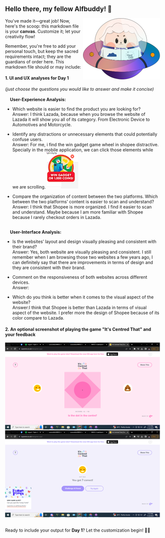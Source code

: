 ## Hello there, my fellow Alfbuddy! 💖

<img align="right" width="250px" src="../../assets/alf/alf-ufo.png">

You've made it—great job! Now, here's the scoop: this markdown file is your **canvas**. Customize it; let your creativity flow!

Remember, you're free to add your personal touch, but keep the sacred requirements intact; they are the guardians of order here. This markdown file should or may include:

#### 1. UI and UX analyses for Day 1

_(just choose the questions you would like to answer and make it concise)_
<br/><br/>
&nbsp;&nbsp;&nbsp;&nbsp;**User-Experience Analysis:**<br/>

-   Which website is easier to find the product you are looking for?<br/>
    Answer:
    I think Lazada, because when you browse the website of Lazada it will show you all of its category. From Electronic Device to Automotives and Motorcycle.
-   Identify any distractions or unnecessary elements that could potentially confuse users.<br/>
    Answer: For me, i find the win gadget game wheel in shopee distractive. Specially in the mobile application, we can click those elements while we are scrolling. 
    ![Alt text](image.png)

-   Compare the organization of content between the two platforms. Which between the two platforms’ content is easier to scan and understand?<br/>
    Answer: I think that Shopee is more organized. I find it easier to scan and understand. Maybe because I am more familiar with Shopee because I rarely checkout orders in Lazada. 

<br/> &nbsp;&nbsp;&nbsp;&nbsp;**User-Interface Analysis:**

-   Is the websites’ layout and design visually pleasing and consistent with their brand?<br/>
    Answer: Yes, both website are visually pleasing and consistent. I still remember when I am browsing those two websites a few years ago, I can definitely say that there are improvements in terms of design and they are consistent with their brand.
    
-   Comment on the responsiveness of both websites across different devices.<br/>
    Answer:
    
-   Which do you think is better when it comes to the visual aspect of the website?<br/>
    Answer:I think that Shopee is better than Lazada in terms of visual aspect of the website. I prefer more the design of Shopee because of its color compare to Lazada. 
    <br>

#### 2. An **optional** screenshot of playing the game **"It's Centred That"** and your feedback
![Alt text](day-01-optional-01.png)
![Alt text](day-01-optional-02.png)

<br>Ready to include your output for **Day 1**? Let the customization begin! 🚀✨

<!-- You may now delete and modify the content of this file -->
